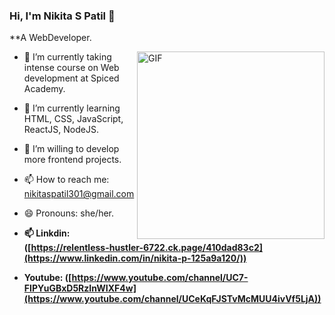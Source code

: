 ### Hi, I'm Nikita S Patil 👋

**A WebDeveloper.

<img align="right" alt="GIF" height="300px" width="300px" src="./assets/skr-sig.gif" />

- 🔭 I’m currently taking intense course on Web development at Spiced Academy.
- 🌱 I’m currently learning HTML, CSS, JavaScript, ReactJS, NodeJS.
- 👯 I’m willing to develop more frontend projects.
- 📫 How to reach me: nikitaspatil301@gmail.com
- 😄 Pronouns: she/her.
- **📫 Linkdin: ([https://relentless-hustler-6722.ck.page/410dad83c2](https://www.linkedin.com/in/nikita-p-125a9a120/))**

- **Youtube: ([https://www.youtube.com/channel/UC7-FIPYuGBxD5RzInWIXF4w](https://www.youtube.com/channel/UCeKqFJSTvMcMUU4ivVf5LjA))**




